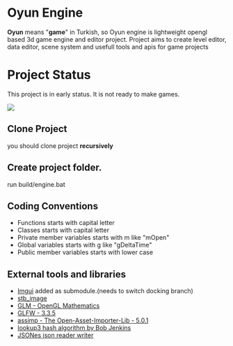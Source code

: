 # Oyun Engine

<b>Oyun</b> means "<b>game</b>" in Turkish, so Oyun engine is lightweight opengl based 3d game engine and editor project. Project aims to create level editor, data editor, scene system and usefull tools and apis for game projects

# Project Status
This project is in early status. It is not ready to make games. 

![](status.gif)

## Clone Project
you should clone project <b>recursively</b>

## Create project folder.
run build/engine.bat

## Coding Conventions
  * Functions starts with capital letter
  * Classes starts with capital letter
  * Private member variables starts with m like "mOpen"
  * Global variables starts with g like "gDeltaTime"
  * Public member variables starts with lower case

## External tools and libraries
* [Imgui](https://github.com/ocornut/imgui) added as submodule.(needs to switch docking branch)
* [stb_image](https://github.com/nothings/stb)
* [GLM - OpenGL Mathematics](https://glm.g-truc.net/0.9.8/index.html)
* [GLFW - 3.3.5](https://www.glfw.org)
* [assimp - The Open-Asset-Importer-Lib - 5.0.1](http://assimp.org)
* [lookup3 hash algorithm by Bob Jenkins](https://burtleburtle.net/bob/c/lookup3.c)
* [JSONes json reader writer](https://github.com/kayaocal/JSONes)

